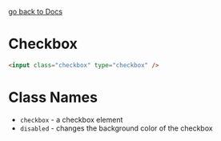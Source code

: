 [go back to Docs](../README.md)

# Checkbox

```html
<input class="checkbox" type="checkbox" />
```

# Class Names

- `checkbox` - a checkbox element
- `disabled` - changes the background color of the checkbox
